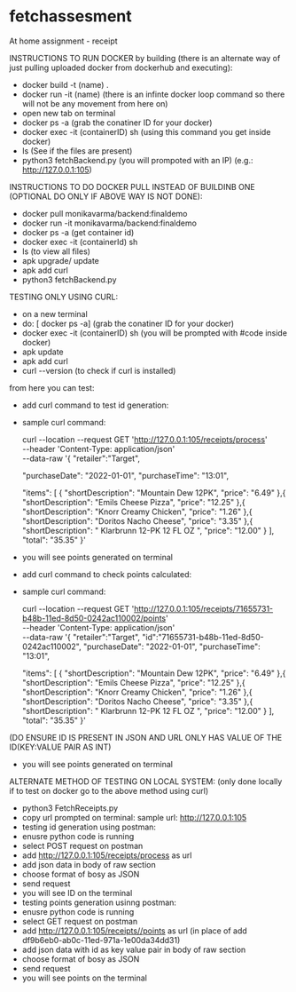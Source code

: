 # fetchassesment
At home assignment - receipt

INSTRUCTIONS TO RUN DOCKER by building (there is an alternate way of just pulling  uploaded docker from dockerhub and executing):

- docker build -t (name) .
- docker run -it (name) (there is an infinte docker loop command so there will not be any movement from here on)
- open new tab on terminal
- docker ps -a (grab the conatiner ID for your docker)
- docker exec -it (containerID) sh (using this command you get inside docker)
- ls (See if the files are present)
- python3 fetchBackend.py (you will prompoted with an IP) (e.g.: http://127.0.0.1:105)


INSTRUCTIONS TO DO DOCKER PULL INSTEAD OF BUILDINB ONE (OPTIONAL DO ONLY IF ABOVE WAY IS NOT DONE):

- docker pull monikavarma/backend:finaldemo
- docker run -it monikavarma/backend:finaldemo
- docker ps -a (get container id)
- docker exec -it (containerId) sh
- ls (to view all files)
- apk upgrade/ update
- apk add curl
- python3 fetchBackend.py

TESTING ONLY USING CURL:

- on a new terminal
- do: [ docker ps -a] (grab the conatiner ID for your docker)
- docker exec -it (containerID) sh
  (you will be prompted with #code inside docker)
- apk update
- apk add curl
- curl --version (to check if curl is installed)


from here you can test:

- add curl command to test id generation:

- sample curl command:

  curl --location --request GET 'http://127.0.0.1:105/receipts/process' \
--header 'Content-Type: application/json' \
--data-raw '{
   "retailer":"Target",
   
  "purchaseDate": "2022-01-01",
  "purchaseTime": "13:01",
  
  "items": [
    {
      "shortDescription": "Mountain Dew 12PK",
      "price": "6.49"
    },{
      "shortDescription": "Emils Cheese Pizza",
      "price": "12.25"
    },{
      "shortDescription": "Knorr Creamy Chicken",
      "price": "1.26"
    },{
      "shortDescription": "Doritos Nacho Cheese",
      "price": "3.35"
    },{
      "shortDescription": "   Klarbrunn 12-PK 12 FL OZ  ",
      "price": "12.00"
    }
  ],
  "total": "35.35"
}'



- you will see points generated on terminal
- add curl command to check points calculated:
- sample curl command: 

  curl --location --request GET 'http://127.0.0.1:105/receipts/71655731-b48b-11ed-8d50-0242ac110002/points' \
--header 'Content-Type: application/json' \
--data-raw '{
   "retailer":"Target",
   "id":"71655731-b48b-11ed-8d50-0242ac110002",
  "purchaseDate": "2022-01-01",
  "purchaseTime": "13:01",
  
  "items": [
    {
      "shortDescription": "Mountain Dew 12PK",
      "price": "6.49"
    },{
      "shortDescription": "Emils Cheese Pizza",
      "price": "12.25"
    },{
      "shortDescription": "Knorr Creamy Chicken",
      "price": "1.26"
    },{
      "shortDescription": "Doritos Nacho Cheese",
      "price": "3.35"
    },{
      "shortDescription": "   Klarbrunn 12-PK 12 FL OZ  ",
      "price": "12.00"
    }
  ],
  "total": "35.35"
}'

(DO ENSURE ID IS PRESENT IN JSON AND URL ONLY HAS VALUE OF THE ID(KEY:VALUE PAIR AS INT)

- you will see points generated on terminal


ALTERNATE METHOD OF TESTING ON LOCAL SYSTEM: (only done locally if to test on docker go to the above method using curl)

- python3 FetchReceipts.py
- copy url prompted on terminal: sample url: http://127.0.0.1:105
- testing id generation using postman:
- enusre python code is running
- select POST request on postman
- add http://127.0.0.1:105/receipts/process as url
- add json data in body of raw section
- choose format of bosy as JSON
- send request
- you will see ID on the terminal
- testing points generation usinng postman:
- enusre python code is running
- select GET request on postman
- add http://127.0.0.1:105/receipts//points as url (in place of add df9b6eb0-ab0c-11ed-971a-1e00da34dd31)
- add json data with id as key value pair in body of raw section
- choose format of bosy as JSON
- send request
- you will see points on the terminal
